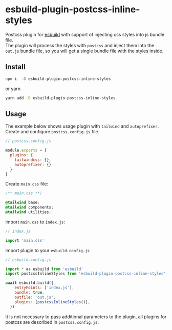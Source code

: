 # esbuild-plugin-postcss-inline-styles

Postcss plugin for [esbuild](https://esbuild.github.io/) with support of injecting css styles into js bundle file. \
The plugin will process the styles with `postcss` and inject them into the `out.js` bundle file,
so you will get a single bundle file with the styles inside.

## Install

```bash
npm i  -D esbuild-plugin-postcss-inline-styles
```
or yarn
```bash
yarn add -D esbuild-plugin-postcss-inline-styles
```

## Usage

The example below shows usage plugin with `tailwind` and `autoprefixer`. \
Create and configure `postcss.config.js` file.

```js
// postcss.config.js

module.exports = {
  plugins: {
    tailwindcss: {},
    autoprefixer: {}
  }
}
```

Create `main.css` file: 
```css
/** main.css **/

@tailwind base;
@tailwind components;
@tailwind utilities;
```

Import `main.css` to `index.js`:

```js
// index.js

import 'main.css'
```

Import plugin to your `esbuild.config.js`

```js
// esbuild.config.js

import * as esbuild from 'esbuild'
import postcssInlineStyles from 'esbuild-plugin-postcss-inline-styles'

await esbuild.build({
    entryPoints: ['index.js'],
    bundle: true,
    outfile: 'out.js',
    plugins: [postcssInlineStyles()],
  })
```
It is not necessary to pass additional parameters to the plugin, all plugins for postcss are described in `postcss.config.js`.